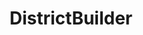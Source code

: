 ---
layout: project
title: "DistrictBuilder"
featured-image: "districtbuilder/districtbuilder_featured.png"
featured-alt: "Screenshot of DistrictBuilder homepage."
featured-bg: "#2c2c2c"
featured-size: "cropped"
project-url: "https://www.districtbuilder.org/"
excerpt: Branding and marketing strategy and design.
---
